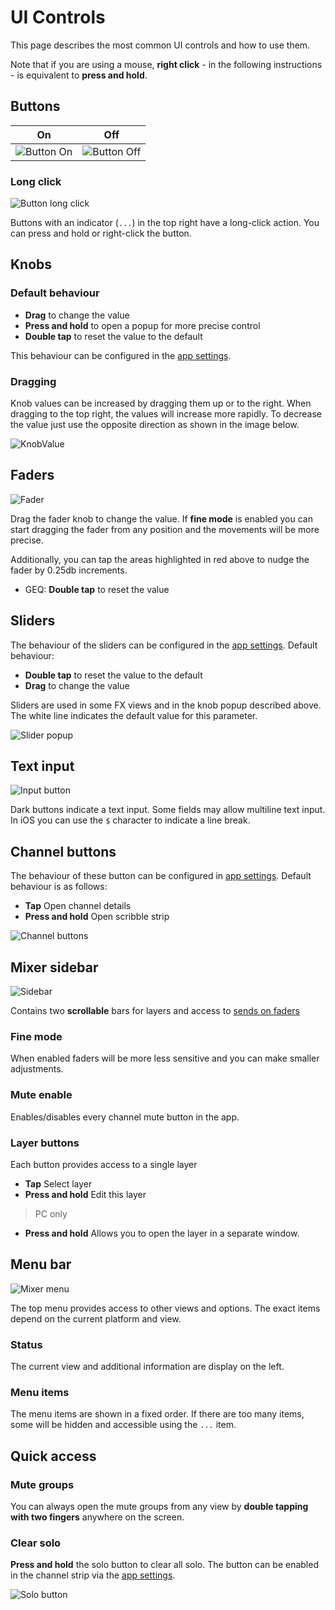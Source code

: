 # UI Controls

This page describes the most common UI controls and how to use them.

Note that if you are using a mouse, **right click** - in the following instructions - is equivalent to **press and hold**.

## Buttons

| On                                                   | Off                                                    |
|------------------------------------------------------|--------------------------------------------------------|
| ![Button On](img/generated/button-on-screenshot.png) | ![Button Off](img/generated/button-off-screenshot.png) |

### Long click

![Button long click](img/generated/button-long-click-screenshot.png)

Buttons with an indicator (`...`) in the top right have a long-click action.
You can press and hold or right-click the button.

## Knobs

### Default behaviour

- **Drag** to change the value
- **Press and hold** to open a popup for more precise control
- **Double tap** to reset the value to the default

This behaviour can be configured in the [app settings](settings/app.md).

### Dragging

Knob values can be increased by dragging them up or to the right.
When dragging to the top right, the values will increase more rapidly.
To decrease the value just use the opposite direction as shown in the image below.

![KnobValue](img/knob-detail.png)

## Faders

![Fader](img/fader.png)

Drag the fader knob to change the value. If **fine mode** is enabled you can start dragging the fader from any position
and the movements will be more precise.

Additionally, you can tap the areas highlighted in red above to nudge the fader by 0.25db increments.

- GEQ: **Double tap** to reset the value

## Sliders
The behaviour of the sliders can be configured in the [app settings](settings/app.md).
Default behaviour:

- **Double tap** to reset the value to the default
- **Drag** to change the value

Sliders are used in some FX views and in the knob popup described above.
The white line indicates the default value for this parameter.

![Slider popup](img/slider-popup.png)

## Text input
![Input button](img/text-input.png)

Dark buttons indicate a text input. Some fields may allow multiline text input. In iOS you can use the `$` character to indicate a line break.

## Channel buttons

The behaviour of these button can be configured in [app settings](settings/app.md).
Default behaviour is as follows:

- **Tap** Open channel details
- **Press and hold** Open scribble strip

![Channel buttons](img/channel-buttons.png)

## Mixer sidebar

![Sidebar](img/generated/sidebar-soflist-screenshot.png)

Contains two **scrollable** bars for layers and access to [sends on faders](sends-on-faders.md)

### Fine mode

When enabled faders will be more less sensitive and you can make smaller adjustments.

### Mute enable

Enables/disables every channel mute button in the app.

### Layer buttons

Each button provides access to a single layer

- **Tap** Select layer
- **Press and hold** Edit this layer

> PC only

- **Press and hold** Allows you to open the layer in a separate window.

## Menu bar

![Mixer menu](img/mixer-menu.png)

The top menu provides access to other views and options. The exact items depend on the current platform and view.

### Status

The current view and additional information are display on the left.

### Menu items

The menu items are shown in a fixed order. If there are too many items, some will be hidden and accessible using the  `...` item.

## Quick access

### Mute groups

You can always open the mute groups from any view by **double tapping with two fingers** anywhere
on the screen.

### Clear solo

**Press and hold** the solo button to clear all solo.
The button can be enabled in the channel strip via the [app settings](settings/channel-strip.md).

![Solo button](img/solo-button.png)
